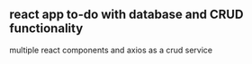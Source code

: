 ## react app to-do with database and CRUD functionality
multiple react components and axios as a crud service